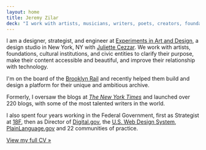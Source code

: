 ```yaml
---
layout: home
title: Jeremy Zilar
deck: "I work with artists, musicians, writers, poets, creators, foundations and mission-driven organizations to improve their unique rhythms, business operations, and artistic process."
---
```


I am a designer, strategist, and engineer at [Experiments in Art and Design](https://ead.technology/), a design studio in New York, NY with [Juliette Cezzar](https://juliettecezzar.com/). We work with artists, foundations, cultural institutions, and civic entities to clarify their purpose, make their content accessible and beautiful, and improve their relationship with technology.

I'm on the board of the [Brooklyn Rail](https://brooklynrail.org/) and recently helped them build and design a platform for their unique and ambitious archive.

Formerly, I oversaw the blogs at [_The New York Times_](https://www.nytimes.com/) and launched over 220 blogs, with some of the most talented writers in the world.

I also spent four years working in the Federal Government, first as Strategist at [18F](https://18f.gsa.gov/), then as Director of [Digital.gov](https://digital.gov/), the [U.S. Web Design System](https://designsystem.digital.gov/), [PlainLanguage.gov](https://www.plainlanguage.gov/) and 22 communities of practice.

[View my full CV »](./work/resume)

